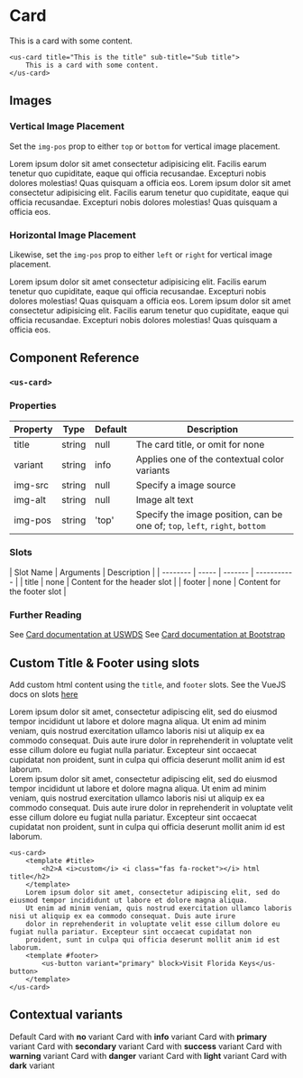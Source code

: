 # Card

<div class="mt-3 mb-3" style="width: 18rem;">
    <us-card title="This is the title" sub-title="Sub title" class="mb-2">This is a card with some content.</us-card>
</div>

```vue
<us-card title="This is the title" sub-title="Sub title">
    This is a card with some content.
</us-card>
```

## Images

### Vertical Image Placement

Set the `img-pos` prop to either `top` or `bottom` for vertical image placement.

<div class="mt-3 mb-3">    
    <us-row gutter="3">
        <us-col>
            <us-card 
                title="Card with media" 
                img-src="https://designsystem.digital.gov/img/introducing-uswds-2-0/built-to-grow--alt.jpg"
                img-pos="top"
            >
                Lorem ipsum dolor sit amet consectetur adipisicing elit. Facilis earum tenetur quo cupiditate, eaque qui officia recusandae. Excepturi nobis dolores molestias! Quas quisquam a officia eos.
                <template #footer>
                    <us-button variant="primary" block>Visit Florida Keys</us-button>
                </template>
            </us-card>         
        </us-col>
        <us-col>
            <us-card 
                title="Card with media" 
                img-src="https://www.fillmurray.com/640/360"
                img-pos="bottom"
            >
                Lorem ipsum dolor sit amet consectetur adipisicing elit. Facilis earum tenetur quo cupiditate, eaque qui officia recusandae. Excepturi nobis dolores molestias! Quas quisquam a officia eos.
                <template #footer>
                    <us-button variant="primary" block>Visit Florida Keys</us-button>
                </template>
            </us-card>           
        </us-col>
    </us-row>  
</div>

### Horizontal Image Placement

Likewise, set the `img-pos` prop to either `left` or `right` for vertical image placement.

<div class="mt-3 mb-3">
    <us-row>
        <us-col>
            <us-card 
                title="Card with media" 
                subTitle="Image Left"
                img-src="https://www.fillmurray.com/640/360"
                img-pos="left"
            >
                Lorem ipsum dolor sit amet consectetur adipisicing elit. Facilis earum tenetur quo cupiditate, eaque qui officia recusandae. Excepturi nobis dolores molestias! Quas quisquam a officia eos.
                <template #footer>
                    <us-button variant="primary" block>Visit Florida Keys</us-button>
                </template>
            </us-card>           
        </us-col>
        <us-col>
            <us-card 
                title="Card with media" 
                subTitle="Image Right"
                img-src="https://www.fillmurray.com/640/360"
                img-pos="right"
            >
                <template #header>
                    Flag Card
                </template>
                Lorem ipsum dolor sit amet consectetur adipisicing elit. Facilis earum tenetur quo cupiditate, eaque qui officia recusandae. Excepturi nobis dolores molestias! Quas quisquam a officia eos.
                <template #footer>
                    <us-button variant="primary" block>Visit Florida Keys</us-button>
                </template>
            </us-card>         
        </us-col>
    </us-row>
</div>


## Component Reference

### `<us-card>`

### Properties 

| Property | Type  | Default | Description |
| -------- | ----- | ------- | ----------- | 
| title  | string | null | The card title, or omit for none |
| variant  | string | info | Applies one of the contextual color variants |
| img-src | string | null | Specify a image source |
| img-alt | string | null | Image alt text | 
| img-pos | string | 'top' | Specify the image position, can be one of; `top`, `left`, `right`, `bottom`|

### Slots

| Slot Name | Arguments | Description |
| -------- | ----- | ------- | ----------- | 
| title  | none | Content for the header slot |
| footer  | none | Content for the footer slot |

### Further Reading

See [Card documentation at USWDS](https://designsystem.digital.gov/components/card/)
See [Card documentation at Bootstrap](https://getbootstrap.com/docs/5.1/components/card/)







## Custom Title & Footer using slots

Add custom html content using the `title`, and  `footer` slots. See the VueJS docs on slots [here](https://vuejs.org/v2/guide/components-slots.html)

<div class="mt-3 mb-3">
    <us-card class="m-2" title="This is a card with a custom footer">
        Lorem ipsum dolor sit amet, consectetur adipiscing elit, sed do eiusmod tempor incididunt ut labore et dolore magna aliqua. 
        Ut enim ad minim veniam, quis nostrud exercitation ullamco laboris nisi ut aliquip ex ea commodo consequat. Duis aute irure 
        dolor in reprehenderit in voluptate velit esse cillum dolore eu fugiat nulla pariatur. Excepteur sint occaecat cupidatat non 
        proident, sunt in culpa qui officia deserunt mollit anim id est laborum.
        <template #footer>
            <us-button variant="primary" block>Visit Florida Keys</us-button>
        </template>
    </us-card>
</div>

<div class="mt-3 mb-3">
    <us-card class="m-2">
        <template #title>
            <h2>A <i>custom</i> <i class="fas fa-rocket"></i> html title</h2>
        </template>
        Lorem ipsum dolor sit amet, consectetur adipiscing elit, sed do eiusmod tempor incididunt ut labore et dolore magna aliqua. 
        Ut enim ad minim veniam, quis nostrud exercitation ullamco laboris nisi ut aliquip ex ea commodo consequat. Duis aute irure 
        dolor in reprehenderit in voluptate velit esse cillum dolore eu fugiat nulla pariatur. Excepteur sint occaecat cupidatat non 
        proident, sunt in culpa qui officia deserunt mollit anim id est laborum.
        <template #footer>
            <us-button variant="primary" block>Visit Florida Keys</us-button>
        </template>
    </us-card>
</div>

```vue
<us-card>
    <template #title>
        <h2>A <i>custom</i> <i class="fas fa-rocket"></i> html title</h2>
    </template>
    Lorem ipsum dolor sit amet, consectetur adipiscing elit, sed do eiusmod tempor incididunt ut labore et dolore magna aliqua. 
    Ut enim ad minim veniam, quis nostrud exercitation ullamco laboris nisi ut aliquip ex ea commodo consequat. Duis aute irure 
    dolor in reprehenderit in voluptate velit esse cillum dolore eu fugiat nulla pariatur. Excepteur sint occaecat cupidatat non 
    proident, sunt in culpa qui officia deserunt mollit anim id est laborum.
    <template #footer>
        <us-button variant="primary" block>Visit Florida Keys</us-button>
    </template>
</us-card>
```




## Contextual variants

<div class="mt-3 mb-3">
    <us-card title="A basic card" class="my-2 " style="width: 18rem;">Default Card with <strong>no</strong> variant</us-card>
    <us-card title="A info card" variant="info" class="my-2 " style="width: 18rem;">Card with <strong>info</strong> variant</us-card>
    <us-card title="A primary card" variant="primary" class="my-2 " style="width: 18rem;">Card with <strong>primary</strong> variant</us-card>
    <us-card title="A secondary card" variant="secondary" class="my-2 " style="width: 18rem;">Card with <strong>secondary</strong> variant</us-card>
    <us-card title="A success card" variant="success" class="my-2 " style="width: 18rem;">Card with <strong>success</strong> variant</us-card>
    <us-card title="A warning card" variant="warning" class="my-2 " style="width: 18rem;">Card with <strong>warning</strong> variant</us-card>
    <us-card title="A danger card" variant="danger" class="my-2 " style="width: 18rem;">Card with <strong>danger</strong> variant</us-card>
    <us-card title="A light card" variant="light" class="my-2 " style="width: 18rem;">Card with <strong>light</strong> variant</us-card>
    <us-card title="A dark card" variant="dark" class="my-2 " style="width: 18rem;">Card with <strong>dark</strong> variant</us-card>
</div>
